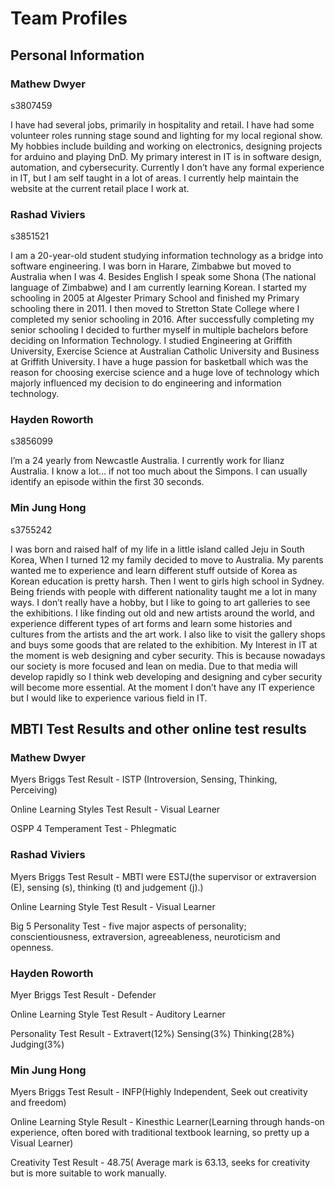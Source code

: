 # Team Profiles

## Personal Information

### Mathew Dwyer

s3807459

I have had several jobs, primarily in hospitality and retail. I have had some volunteer roles running stage sound and lighting for my local regional show. My hobbies include building and working on electronics, designing projects for arduino and playing DnD. My primary interest in IT is in software design, automation, and cybersecurity. Currently I don’t have any formal experience in IT, but I am self taught in a lot of areas. I currently help maintain the website at the current retail place I work at.

### Rashad Viviers

s3851521

I am a 20-year-old student studying information technology as a bridge into software engineering. I was born in Harare, Zimbabwe but moved to Australia when I was 4. Besides English I speak some Shona (The national language of Zimbabwe) and I am currently learning Korean. I started my schooling in 2005 at Algester Primary School and finished my Primary schooling there in 2011. I then moved to Stretton State College where I completed my senior schooling in 2016. After successfully completing my senior schooling I decided to further myself in multiple bachelors before deciding on Information Technology. I studied Engineering at Griffith University, Exercise Science at Australian Catholic University and Business at Griffith University. I have a huge passion for basketball which was the reason for choosing exercise science and a huge love of technology which majorly influenced my decision to do engineering and information technology.

### Hayden Roworth

s3856099

I’m a 24 yearly from Newcastle Australia. I currently work for llianz Australia. I know a lot… if not too much about the Simpons. I can usually identify an episode within the first 30 seconds.

### Min Jung Hong

s3755242

I was born and raised half of my life in a little island called Jeju in South Korea, When I turned 12 my family decided to move to Australia. My parents wanted me to experience and learn different stuff outside of Korea as Korean education is pretty harsh. Then I went to girls high school in Sydney. Being friends with people with different nationality taught me a lot in many ways. I don’t really have a hobby, but I like to going to art galleries to see the exhibitions. I like finding out old and new artists around the world, and experience different types of art forms and learn some histories and cultures from the artists and the art work. I also like to visit the gallery shops and buys some goods that are related to the exhibition. My Interest in IT at the moment is web designing and cyber security. This is because nowadays our society is more focused and lean on media. Due to that media will develop rapidly so I think web developing and designing and cyber security will become more essential. At the moment I don’t have any IT experience but I would like to experience various field in IT.

## MBTI Test Results and other online test results

### Mathew Dwyer

Myers Briggs Test Result - ISTP (Introversion, Sensing, Thinking, Perceiving)

Online Learning Styles Test Result - Visual Learner

OSPP 4 Temperament Test - Phlegmatic

### Rashad Viviers

Myers Briggs Test Result - MBTI were ESTJ(the supervisor or extraversion (E), sensing (s), thinking (t) and judgement (j).)

Online Learning Style Test Result - Visual Learner

Big 5 Personality Test - five major aspects of personality; conscientiousness, extraversion, agreeableness, neuroticism and openness.

### Hayden Roworth

Myer Briggs Test Result - Defender

Online Learning Style Test Result - Auditory Learner

Personality Test Result - Extravert(12%) Sensing(3%) Thinking(28%) Judging(3%)

### Min Jung Hong

Myers Briggs Test Result - INFP(Highly Independent, Seek out creativity and freedom)

Online Learning Style Result - Kinesthic Learner(Learning through hands-on experience, often bored with traditional textbook learning, so pretty up a Visual Learner)

Creativity Test Result - 48.75( Average mark is 63.13, seeks for creativity but is more suitable to work manually.
